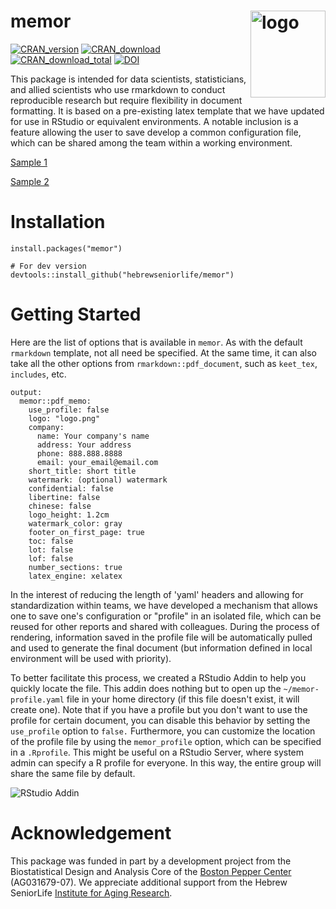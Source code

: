# memor <img src="https://hebrewseniorlife.github.io/memor/memor.svg" align="right" alt="logo" width="120" height = "139" style = "border: none; float: right;">
[![CRAN_version](http://www.r-pkg.org/badges/version/memor)](https://cran.r-project.org/package=memor)
[![CRAN_download](http://cranlogs.r-pkg.org/badges/memor)](https://cran.r-project.org/package=memor)
[![CRAN_download_total](http://cranlogs.r-pkg.org/badges/grand-total/memor)](https://cran.r-project.org/package=memor)
[![DOI](https://zenodo.org/badge/107422681.svg)](https://zenodo.org/badge/latestdoi/107422681)


This package is intended for data scientists, statisticians, and allied scientists who use rmarkdown to conduct reproducible research but require flexibility in document formatting. It is based on a pre-existing latex template that we have updated for use in RStudio or equivalent environments. A notable inclusion is a feature allowing the user to save develop a common configuration file, which can be shared among the team within a working environment. 

[Sample 1](https://hebrewseniorlife.github.io/memor/demo.pdf)

[Sample 2](https://hebrewseniorlife.github.io/memor/demo2.pdf)


# Installation
```
install.packages("memor")

# For dev version
devtools::install_github("hebrewseniorlife/memor")
```

# Getting Started
Here are the list of options that is available in `memor`. As with the default `rmarkdown` template, not all need be specified. At the same time, it can also take all the other options from `rmarkdown::pdf_document`, such as `keet_tex`, `includes`, etc.
 
```
output: 
  memor::pdf_memo:
    use_profile: false
    logo: "logo.png"
    company: 
      name: Your company's name
      address: Your address
      phone: 888.888.8888
      email: your_email@email.com
    short_title: short title
    watermark: (optional) watermark
    confidential: false
    libertine: false
    chinese: false
    logo_height: 1.2cm
    watermark_color: gray
    footer_on_first_page: true
    toc: false
    lot: false
    lof: false
    number_sections: true
    latex_engine: xelatex
```

In the interest of reducing the length of 'yaml' headers and allowing for standardization within teams, we have developed a mechanism that allows one to save one's configuration or "profile" in an isolated file, which can be reused for other reports and shared with colleagues. During the process of rendering, information saved in the profile file will be automatically pulled and used to generate the final document (but information defined in local environment will be used with priority). 

To better facilitate this process, we created a RStudio Addin to help you quickly locate the file. This addin does nothing but to open up the `~/memor-profile.yaml` file in your home directory (if this file doesn't exist, it will create one). Note that if you have a profile but you don't want to use the profile for certain document, you can disable this behavior by setting the `use_profile` option to `false.` Furthermore, you can customize the location of the profile file by using the `memor_profile` option, which can be specified in a `.Rprofile`. This might be useful on a RStudio Server, where system admin can specify a R profile for everyone. In this way, the entire group will share the same file by default.  

![RStudio Addin](https://raw.githubusercontent.com/hebrewseniorlife/memor/master/docs/addin.png)

# Acknowledgement
This package was funded in part by a development project from the Biostatistical Design and Analysis Core of the [Boston Pepper Center](http://pepper.bwh.harvard.edu/) (AG031679-07). We appreciate additional support from the Hebrew SeniorLife [Institute for Aging Research](https://www.instituteforagingresearch.org/).
